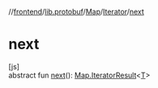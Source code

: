 //[frontend](../../../../index.md)/[lib.protobuf](../../index.md)/[Map](../index.md)/[Iterator](index.md)/[next](next.md)

# next

[js]\
abstract fun [next](next.md)(): [Map.IteratorResult](../-iterator-result/index.md)&lt;[T](index.md)&gt;
